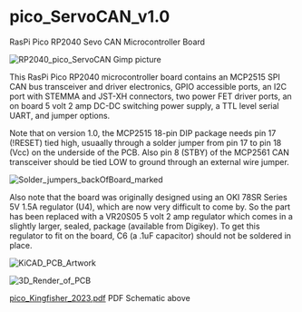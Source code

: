 # pico_ServoCAN_v1.0
RasPi Pico RP2040 Sevo CAN Microcontroller Board

![RP2040_pico_ServoCAN Gimp picture](https://github.com/jebradshaw/pico_ServoCAN_v1.0/assets/5246863/c29b8548-cf97-40f7-bbad-c00d1fd12476)

This RasPi Pico RP2040 microcontroller board contains an MCP2515 SPI CAN bus transceiver and driver electronics, GPIO accessible ports, an I2C port with STEMMA and JST-XH connectors, two power FET driver ports, an on board 5 volt 2 amp DC-DC switching power supply, a TTL level serial UART, and jumper options.

Note that on version 1.0, the MCP2515 18-pin DIP package needs pin 17 (!RESET) tied high, usuaally through a solder jumper from pin 17 to pin 18 (Vcc) on the underside of the PCB.
  Also pin 8 (STBY) of the MCP2561 CAN transceiver should be tied LOW to ground through an external wire jumper.
  
![Solder_jumpers_backOfBoard_marked](https://github.com/jebradshaw/pico_ServoCAN_v1.0/assets/5246863/0b774c0b-8bcd-45a1-a45e-b61d4d0a5215)

Also note that the board was originally designed using an OKI 78SR Series 5V 1.5A regulator (U4), which are now very difficult to come by.  So the part has been replaced with a VR20S05 5 volt 2 amp regulator which comes in a slightly larger, sealed, package (available from Digikey).  To get this regulator to fit on the board, C6 (a .1uF capacitor) should not be soldered in place.

![KiCAD_PCB_Artwork](https://github.com/jebradshaw/pico_ServoCAN_v1.0/assets/5246863/dace43ad-c81a-4756-9326-021f57ee2c05)

![3D_Render_of_PCB](https://github.com/jebradshaw/pico_ServoCAN_v1.0/assets/5246863/a911d34e-cfc2-46b8-be41-5ea7473034b4)

[pico_Kingfisher_2023.pdf](https://github.com/jebradshaw/pico_ServoCAN_v1.0/files/12242137/pico_Kingfisher_2023.pdf)
PDF Schematic above


